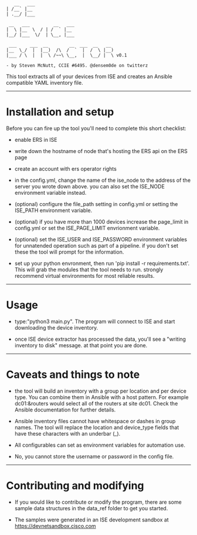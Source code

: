 ```
   __   ___                               
| /__` |__                                
| .__/ |___                               
                                          
 __   ___         __   ___                
|  \ |__  \  / | /  ` |__                 
|__/ |___  \/  | \__, |___                
                                          
 ___     ___  __        __  ___  __   __  
|__  \_/  |  |__)  /\  /  `  |  /  \ |__) 
|___ / \  |  |  \ /~~\ \__,  |  \__/ |  \ v0.1
                                          
- by Steven McNutt, CCIE #6495. @densem0de on twitterz
```

This tool extracts all of your devices from ISE
and creates an Ansible compatible YAML inventory file.


---------------------------------------------------------------------------

# Installation and setup

Before you can fire up the tool you'll need to complete this short checklist:

- enable ERS in ISE

- write down the hostname of node that's hosting the ERS api on the ERS page

- create an account with ers operator rights

- in the config.yml, change the name of the ise_node to the address of the
    server you wrote down above.  you can also set the ISE_NODE environment variable instead.

- (optional) configure the file_path setting in config.yml or setting the ISE_PATH environment variable. 

- (optional) if you have more than 1000 devices increase the page_limit in config.yml or set the ISE_PAGE_LIMIT envrionment variable.

- (optional) set the ISE_USER and ISE_PASSWORD environment variables for unnatended operation such as part of a pipeline.  if you don't set these the tool will prompt for the information.

- set up your python envronment, then run 'pip install -r requirements.txt'.  This will grab the modules that the tool needs to run.  strongly recommend virtual environments for most reliable results.

---------------------------------------------------------------------------

# Usage

- type:"python3 main.py". The program will connect to ISE and start downloading the
    device inventory.

- once ISE device extractor has processed the data, you'll see a "writing inventory to disk" message.
  at that point you are done.
---------------------------------------------------------------------------

# Caveats and things to note

- the tool will build an inventory with a group per location and per device type.  You can combine them in Ansible with a host pattern.  For example dc01:&routers would select all of the routers at site dc01.  Check the Ansible documentation for further details.

- Ansible inventory files cannot have whitespace or dashes in group names.  The tool will replace the location and device_type
    fields that have these characters with an underbar (_).

- All configurables can set as environment variables for automation use.

- No, you cannot store the username or password in the config file.
------------------------------------------------------------------------------

# Contributing and modifying

- If you would like to contribute or modify the program, there are some sample data structures in the data_ref folder to get you started.
  
- The samples were generated in an ISE development sandbox at https://devnetsandbox.cisco.com 




